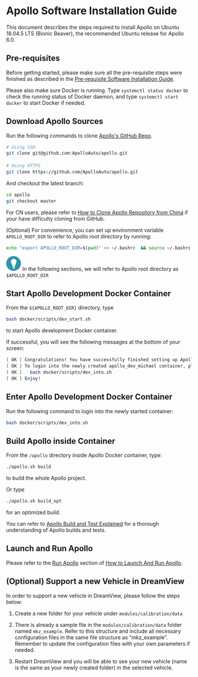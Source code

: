 # Apollo Software Installation Guide

This document describes the steps required to install Apollo on Ubuntu 18.04.5
LTS (Bionic Beaver), the recommended Ubuntu release for Apollo 6.0.

## Pre-requisites

Before getting started, please make sure all the pre-requisite steps were
finished as described in the
[Pre-requisite Software Installation Guide](./prerequisite_software_installation_guide.md).

Please also make sure Docker is running. Type `systemctl status docker` to check
the running status of Docker daemon, and type `systemctl start docker` to start
Docker if needed.

## Download Apollo Sources

Run the following commands to clone
[Apollo's GitHub Repo](https://github.com/ApolloAuto/apollo.git).

```bash
# Using SSH
git clone git@github.com:ApolloAuto/apollo.git

# Using HTTPS
git clone https://github.com/ApolloAuto/apollo.git

```

And checkout the latest branch:

```bash
cd apollo
git checkout master
```

For CN users, please refer to
[How to Clone Apollo Repository from China](./how_to_clone_apollo_repo_from_china.md)
if your have difficulty cloning from GitHub.

(Optional) For convenience, you can set up environment variable
`APOLLO_ROOT_DIR` to refer to Apollo root directory by running:

```bash
echo "export APOLLO_ROOT_DIR=$(pwd)" >> ~/.bashrc  && source ~/.bashrc
```

![tip](images/tip_icon.png) In the following sections, we will refer to Apollo
root directory as `$APOLLO_ROOT_DIR`

## Start Apollo Development Docker Container

From the `${APOLLO_ROOT_DIR}` directory, type

```bash
bash docker/scripts/dev_start.sh
```

to start Apollo development Docker container.

If successful, you will see the following messages at the bottom of your screen:

```bash
[ OK ] Congratulations! You have successfully finished setting up Apollo Dev Environment.
[ OK ] To login into the newly created apollo_dev_michael container, please run the following command:
[ OK ]   bash docker/scripts/dev_into.sh
[ OK ] Enjoy!
```

## Enter Apollo Development Docker Container

Run the following command to login into the newly started container:

```bash
bash docker/scripts/dev_into.sh
```

## Build Apollo inside Container

From the `/apollo` directory inside Apollo Docker container, type:

```bash
./apollo.sh build
```

to build the whole Apollo project.

Or type

```bash
./apollo.sh build_opt
```

for an optimized build.

You can refer to
[Apollo Build and Test Explained](./apollo_build_and_test_explained.md)
for a thorough understanding of Apollo builds and tests.

## Launch and Run Apollo

Please refer to the
[Run Apollo](./how_to_launch_and_run_apollo.md#run-apollo) section of
[How to Launch And Run Apollo](./how_to_launch_and_run_apollo.md).

## (Optional) Support a new Vehicle in DreamView

In order to support a new vehicle in DreamView, please follow the steps below:

1. Create a new folder for your vehicle under `modules/calibration/data`

2. There is already a sample file in the `modules/calibration/data` folder named
   `mkz_example`. Refer to this structure and include all necessary
   configuration files in the same file structure as “mkz_example”. Remember to
   update the configuration files with your own parameters if needed.

3. Restart DreamView and you will be able to see your new vehicle (name is the
   same as your newly created folder) in the selected vehicle.
